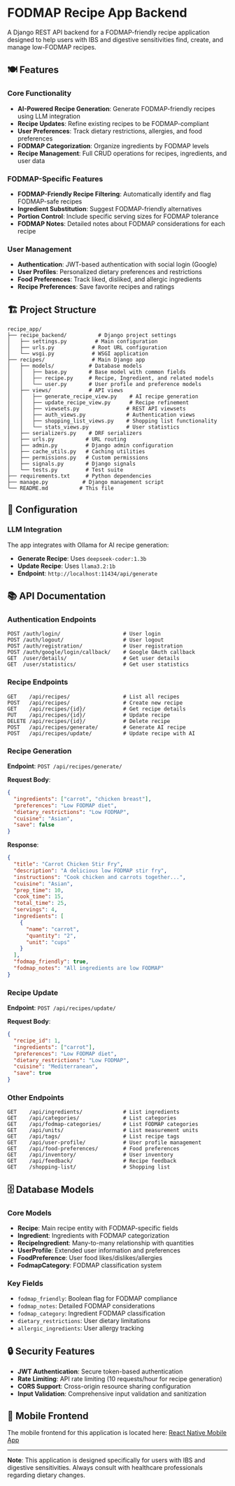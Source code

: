 # FODMAP Recipe App Backend

A Django REST API backend for a FODMAP-friendly recipe application designed to help users with IBS and digestive sensitivities find, create, and manage low-FODMAP recipes.

## 🍽️ Features

### Core Functionality

- **AI-Powered Recipe Generation**: Generate FODMAP-friendly recipes using LLM integration
- **Recipe Updates**: Refine existing recipes to be FODMAP-compliant
- **User Preferences**: Track dietary restrictions, allergies, and food preferences
- **FODMAP Categorization**: Organize ingredients by FODMAP levels
- **Recipe Management**: Full CRUD operations for recipes, ingredients, and user data

### FODMAP-Specific Features

- **FODMAP-Friendly Recipe Filtering**: Automatically identify and flag FODMAP-safe recipes
- **Ingredient Substitution**: Suggest FODMAP-friendly alternatives
- **Portion Control**: Include specific serving sizes for FODMAP tolerance
- **FODMAP Notes**: Detailed notes about FODMAP considerations for each recipe

### User Management

- **Authentication**: JWT-based authentication with social login (Google)
- **User Profiles**: Personalized dietary preferences and restrictions
- **Food Preferences**: Track liked, disliked, and allergic ingredients
- **Recipe Preferences**: Save favorite recipes and ratings

## 🏗️ Project Structure

```
recipe_app/
├── recipe_backend/          # Django project settings
│   ├── settings.py         # Main configuration
│   ├── urls.py            # Root URL configuration
│   └── wsgi.py            # WSGI application
├── recipes/               # Main Django app
│   ├── models/           # Database models
│   │   ├── base.py       # Base model with common fields
│   │   ├── recipe.py     # Recipe, Ingredient, and related models
│   │   └── user.py       # User profile and preference models
│   ├── views/            # API views
│   │   ├── generate_recipe_view.py    # AI recipe generation
│   │   ├── update_recipe_view.py      # Recipe refinement
│   │   ├── viewsets.py               # REST API viewsets
│   │   ├── auth_views.py             # Authentication views
│   │   ├── shopping_list_views.py    # Shopping list functionality
│   │   └── stats_views.py            # User statistics
│   ├── serializers.py    # DRF serializers
│   ├── urls.py          # URL routing
│   ├── admin.py         # Django admin configuration
│   ├── cache_utils.py   # Caching utilities
│   ├── permissions.py   # Custom permissions
│   ├── signals.py       # Django signals
│   └── tests.py         # Test suite
├── requirements.txt     # Python dependencies
├── manage.py           # Django management script
└── README.md          # This file
```

## 🔧 Configuration

### LLM Integration

The app integrates with Ollama for AI recipe generation:

- **Generate Recipe**: Uses `deepseek-coder:1.3b`
- **Update Recipe**: Uses `llama3.2:1b`
- **Endpoint**: `http://localhost:11434/api/generate`

## 📚 API Documentation

### Authentication Endpoints

```
POST /auth/login/                    # User login
POST /auth/logout/                   # User logout
POST /auth/registration/             # User registration
POST /auth/google/login/callback/    # Google OAuth callback
GET  /user/details/                  # Get user details
GET  /user/statistics/               # Get user statistics
```

### Recipe Endpoints

```
GET    /api/recipes/                 # List all recipes
POST   /api/recipes/                 # Create new recipe
GET    /api/recipes/{id}/            # Get recipe details
PUT    /api/recipes/{id}/            # Update recipe
DELETE /api/recipes/{id}/            # Delete recipe
POST   /api/recipes/generate/        # Generate AI recipe
POST   /api/recipes/update/          # Update recipe with AI
```

### Recipe Generation

**Endpoint**: `POST /api/recipes/generate/`

**Request Body**:

```json
{
  "ingredients": ["carrot", "chicken breast"],
  "preferences": "Low FODMAP diet",
  "dietary_restrictions": "Low FODMAP",
  "cuisine": "Asian",
  "save": false
}
```

**Response**:

```json
{
  "title": "Carrot Chicken Stir Fry",
  "description": "A delicious low FODMAP stir fry",
  "instructions": "Cook chicken and carrots together...",
  "cuisine": "Asian",
  "prep_time": 10,
  "cook_time": 15,
  "total_time": 25,
  "servings": 4,
  "ingredients": [
    {
      "name": "carrot",
      "quantity": "2",
      "unit": "cups"
    }
  ],
  "fodmap_friendly": true,
  "fodmap_notes": "All ingredients are low FODMAP"
}
```

### Recipe Update

**Endpoint**: `POST /api/recipes/update/`

**Request Body**:

```json
{
  "recipe_id": 1,
  "ingredients": ["carrot"],
  "preferences": "Low FODMAP diet",
  "dietary_restrictions": "Low FODMAP",
  "cuisine": "Mediterranean",
  "save": true
}
```

### Other Endpoints

```
GET    /api/ingredients/             # List ingredients
GET    /api/categories/              # List categories
GET    /api/fodmap-categories/       # List FODMAP categories
GET    /api/units/                   # List measurement units
GET    /api/tags/                    # List recipe tags
GET    /api/user-profile/            # User profile management
GET    /api/food-preferences/        # Food preferences
GET    /api/inventory/               # User inventory
GET    /api/feedback/                # Recipe feedback
GET    /shopping-list/               # Shopping list
```

## 🗄️ Database Models

### Core Models

- **Recipe**: Main recipe entity with FODMAP-specific fields
- **Ingredient**: Ingredients with FODMAP categorization
- **RecipeIngredient**: Many-to-many relationship with quantities
- **UserProfile**: Extended user information and preferences
- **FoodPreference**: User food likes/dislikes/allergies
- **FodmapCategory**: FODMAP classification system

### Key Fields

- `fodmap_friendly`: Boolean flag for FODMAP compliance
- `fodmap_notes`: Detailed FODMAP considerations
- `fodmap_category`: Ingredient FODMAP classification
- `dietary_restrictions`: User dietary limitations
- `allergic_ingredients`: User allergy tracking

## 🔒 Security Features

- **JWT Authentication**: Secure token-based authentication
- **Rate Limiting**: API rate limiting (10 requests/hour for recipe generation)
- **CORS Support**: Cross-origin resource sharing configuration
- **Input Validation**: Comprehensive input validation and sanitization

## 📱 Mobile Frontend

The mobile frontend for this application is located here: [React Native Mobile App](https://github.com/rheangocle/recipe-app-react-native)

---

**Note**: This application is designed specifically for users with IBS and digestive sensitivities. Always consult with healthcare professionals regarding dietary changes.
